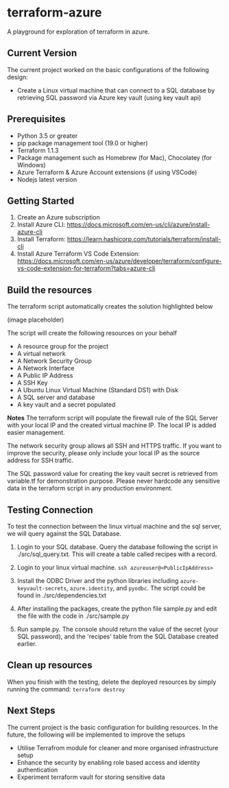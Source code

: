 # terraform-azure

A playground for exploration of terraform in azure.

## Current Version

The current project worked on the basic configurations of the following design:
* Create a Linux virtual machine that can connect to a SQL database by retrieving SQL password via Azure key vault (using key vault api)

## Prerequisites

* Python 3.5 or greater
* pip package management tool (19.0 or higher)
* Terraform 1.1.3
* Package management such as Homebrew (for Mac), Chocolatey (for Windows)
* Azure Terraform & Azure Account extensions (if using VSCode)
* Nodejs latest version

## Getting Started

1. Create an Azure subscription
2. Install Azure CLI: https://docs.microsoft.com/en-us/cli/azure/install-azure-cli
3. Install Terraform: https://learn.hashicorp.com/tutorials/terraform/install-cli
4. Install Azure Terraform VS Code Extension: https://docs.microsoft.com/en-us/azure/developer/terraform/configure-vs-code-extension-for-terraform?tabs=azure-cli

## Build the resources

The terraform script automatically creates the solution highlighted below

(image placeholder)

The script will create the following resources on your behalf
* A resource group for the project
* A virtual network
* A Network Security Group
* A Network Interface
* A Public IP Address
* A SSH Key
* A Ubuntu Linux Virtual Machine (Standard DS1) with Disk
* A SQL server and database
* A key vault and a secret populated


**Notes**
The terraform script will populate the firewall rule of the SQL Server with your local IP and the created virtual machine IP. The local IP is added easier management.

The network security group allows all SSH and HTTPS traffic. If you want to improve the security, please only include your local IP as the source address for SSH traffic.

The SQL password value for creating the key vault secret is retrieved from variable.tf for demonstration purpose. Please never hardcode any sensitive data in the terraform script in any production environment.

## Testing Connection

To test the connection between the linux virtual machine and the sql server, we will query against the SQL Database.

1. Login to your SQL database. Query the database following the script in ./src/sql_query.txt. This will create a table called recipes with a record.

2. Login to your linux virtual machine. 
```ssh azureuser@<PublicIpAddress>```

3. Install the ODBC Driver and the python libraries including ```azure-keyvault-secrets```, ```azure.identity```, and ```pyodbc```. The script could be found in ./src/dependencies.txt

4. After installing the packages, create the python file sample.py and edit the file with the code in ./src/sample.py

5. Run sample.py. The console should return the value of the secret (your SQL password), and the 'recipes' table from the SQL Database created earlier.

## Clean up resources

When you finish with the testing, delete the deployed resources by simply running the command:
```terraform destroy```

## Next Steps
The current project is the basic configuration for building resources. In the future, the following will be implemented to improve the setups
* Utilise Terrafrom module for cleaner and more organised infrastructure setup
* Enhance the security by enabling role based access and identity authentication
* Experiment terraform vault for storing sensitive data








